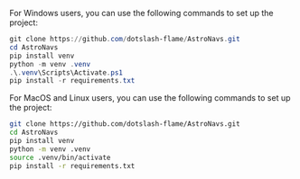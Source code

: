 For Windows users, you can use the following commands to set up the project:
```powershell
git clone https://github.com/dotslash-flame/AstroNavs.git  
cd AstroNavs  
pip install venv  
python -m venv .venv  
.\.venv\Scripts\Activate.ps1  
pip install -r requirements.txt  
```

For MacOS and Linux users, you can use the following commands to set up the project:
```bash
git clone https://github.com/dotslash-flame/AstroNavs.git  
cd AstroNavs  
pip install venv  
python -m venv .venv  
source .venv/bin/activate  
pip install -r requirements.txt  
```